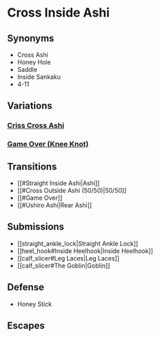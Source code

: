 # Cross Inside Ashi
## Synonyms
- Cross Ashi
- Honey Hole
- Saddle
- Inside Sankaku
- 4-11

## Variations
### [Criss Cross Ashi](https://www.youtube.com/watch?v=Pf25GdKovig)
### [Game Over (Knee Knot)](https://www.youtube.com/watch?v=2ouGwMkKuxo)

## Transitions
- [[#Straight Inside Ashi|Ashi]]
- [[#Cross Outside Ashi (50/50)|50/50]]
- [[#Game Over]]
- [[#Ushiro Ashi|Rear Ashi]]

## Submissions
- [[straight_ankle_lock|Straight Ankle Lock]]
- [[heel_hook#Inside Heelhook|Inside Heelhook]]
- [[calf_slicer#Leg Laces|Leg Laces]]
- [[calf_slicer#The Goblin|Goblin]]

## Defense
- Honey Stick

## Escapes
